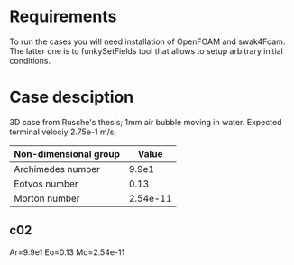 # Requirements

To run the cases you will need installation of OpenFOAM and swak4Foam. The
latter one is to funkySetFields tool that allows to setup arbitrary initial
conditions.


# Case desciption

3D case from Rusche's thesis; 1mm air bubble moving in water. Expected
terminal velociy 2.75e-1 m/s; 

| Non-dimensional group | Value |
| -------- | -------- |
| Archimedes number   | 9.9e1    |
| Eotvos number       | 0.13     |
| Morton number       | 2.54e-11 |

## c02 
Ar=9.9e1 Eo=0.13 Mo=2.54e-11

